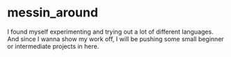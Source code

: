 # messin_around
I found myself experimenting and trying out a lot of different languages. And since I wanna show my work off, I will be pushing some small beginner or intermediate projects in here.
